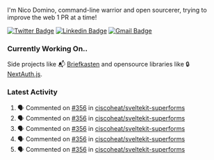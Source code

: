 
I'm Nico Domino, command-line warrior and open sourcerer, trying to improve the web 1 PR at a time!

[![Twitter Badge](https://img.shields.io/badge/-@ndom91-1ca0f1?style=flat-square&labelColor=1ca0f1&logo=twitter&logoColor=white&link=https://twitter.com/ndom91)](https://twitter.com/ndom91) [![Linkedin Badge](https://img.shields.io/badge/-ndom91-blue?style=flat-square&logo=Linkedin&logoColor=white&link=https://www.linkedin.com/in/ndom91/)](https://www.linkedin.com/in/ndom91/) [![Gmail Badge](https://img.shields.io/badge/-yo@ndo.dev-c14438?style=flat-square&logo=mail.ru&logoColor=white&link=mailto:yo@ndo.dev)](mailto:yo@ndo.dev)

### Currently Working On..

Side projects like 📬 [Briefkasten](https://briefkastenhq.com) and opensource libraries like 🔒 [NextAuth.js](https://github.com/nextauthjs/next-auth).

<!--START_SECTION_PROFILE_VIEWS:readme-info-->
<!--END_SECTION_PROFILE_VIEWS:readme-info-->

<!--START_SECTION_DAILY_COMMIT:readme-info-->
<!--END_SECTION_DAILY_COMMIT:readme-info-->

<!--START_SECTION_WEEKLY_COMMIT:readme-info-->
<!--END_SECTION_WEEKLY_COMMIT:readme-info-->

### Latest Activity

<!--START_SECTION:activity-->
1. 🗣 Commented on [#356](https://github.com/ciscoheat/sveltekit-superforms/issues/356#issuecomment-1957708247) in [ciscoheat/sveltekit-superforms](https://github.com/ciscoheat/sveltekit-superforms)
2. 🗣 Commented on [#356](https://github.com/ciscoheat/sveltekit-superforms/issues/356#issuecomment-1957522740) in [ciscoheat/sveltekit-superforms](https://github.com/ciscoheat/sveltekit-superforms)
3. 🗣 Commented on [#356](https://github.com/ciscoheat/sveltekit-superforms/issues/356#issuecomment-1957507370) in [ciscoheat/sveltekit-superforms](https://github.com/ciscoheat/sveltekit-superforms)
4. 🗣 Commented on [#356](https://github.com/ciscoheat/sveltekit-superforms/issues/356#issuecomment-1957207693) in [ciscoheat/sveltekit-superforms](https://github.com/ciscoheat/sveltekit-superforms)
5. 🗣 Commented on [#356](https://github.com/ciscoheat/sveltekit-superforms/issues/356#issuecomment-1957113804) in [ciscoheat/sveltekit-superforms](https://github.com/ciscoheat/sveltekit-superforms)
<!--END_SECTION:activity-->
